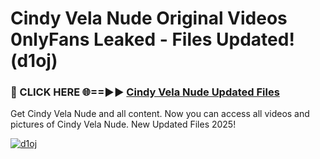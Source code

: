 # Cindy Vela Nude Original Videos 0nlyFans Leaked - Files Updated! (d1oj)

<h3>🔴 CLICK HERE 🌐==►► <a href="https://tinyurl.com/4mcuefdz" rel="nofollow">Cindy Vela Nude Updated Files</a></h3>

Get Cindy Vela Nude and all content. Now you can access all videos and pictures of Cindy Vela Nude. New Updated Files 2025!

[![d1oj](https://i.imgur.com/StAQSOY.gif)](https://tinyurl.com/4mcuefdz)
